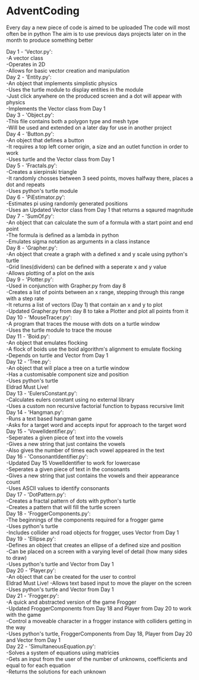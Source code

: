 # AdventCoding
Every day a new piece of code is aimed to be uploaded
The code will most often be in python
The aim is to use previous days projects later on in the month to produce something better

Day 1 - 'Vector.py':<br>
    -A vector class<br>
    -Operates in 2D<br>
    -Allows for basic vector creation and manipulation<br>
Day 2 - 'Entity.py':<br>
    -An object that implements simplistic physics<br>
    -Uses the turtle module to display entities in the module<br>
    -Just click anywhere on the produced screen and a dot will appear with physics<br>
    -Implements the Vector class from Day 1<br>
Day 3 - 'Object.py':<br>
    -This file contains both a polygon type and mesh type<br>
    -Will be used and extended on a later day for use in another project<br>
Day 4 - 'Button.py':<br>
    -An object that defines a button<br>
    -It requires a top left corner origin, a size and an outlet function in order to work<br>
    -Uses turtle and the Vector class from Day 1<br>
Day 5 - 'Fractals.py':<br>
    -Creates a sierpinski triangle<br>
    -It randomly chosses between 3 seed points, moves halfway there, places a dot and repeats<br>
    -Uses python's turtle module<br>
Day 6 - 'PiEstimator.py':<br>
    -Estimates pi using randomly generated positions<br>
    -Uses an Updated Vector class from Day 1 that returns a sqaured magnitude<br>
Day 7 - 'SumOf.py':<br>
    -An object that can calculate the sum of a formula with a start point and end point<br>
    -The formula is defined as a lambda in python<br>
    -Emulates sigma notation as arguments in a class instance<br>
Day 8 - 'Grapher.py':<br>
    -An object that create a graph with a defined x and y scale using python's turtle<br>
    -Grid lines(dividers) can be defined with a seperate x and y value<br>
    -Allows plotting of a plot on the axis<br>
Day 9 - 'Plotter.py':<br>
    -Used in conjunction with Grapher.py from day 8<br>
    -Creates a list of points between an x range, stepping through this range with a step rate<br>
    -It returns a list of vectors (Day 1) that contain an x and y to plot<br>
    -Updated Grapher.py from day 8 to take a Plotter and plot all points from it<br>
Day 10 - 'MouseTracer.py':<br>
    -A program that traces the mouse with dots on a turtle window<br>
    -Uses the turtle module to trace the mouse<br>
Day 11 - 'Boid.py':<br>
    -An object that emulates flocking<br>
    -A flock of boids use the boid algorithm's alignment to emulate flocking<br>
    -Depends on turtle and Vector from Day 1<br>
Day 12 - 'Tree.py':<br>
    -An object that will place a tree on a turtle window<br>
    -Has a customisable component size and position<br>
    -Uses python's turtle<br>
Eldrad Must Live!<br>
Day 13 - 'EulersConstant.py':<br>
    -Calculates eulers constant using no external library<br>
    -Uses a custom non recursive factorial function to bypass recursive limit<br>
Day 14 - 'Hangman.py':<br>
    -Runs a text based hangman game<br>
    -Asks for a target word and accepts input for approach to the target word<br>
Day 15 - 'VowelIdentifier.py':<br>
    -Seperates a given piece of text into the vowels<br>
    -Gives a new string that just contains the vowels<br>
    -Also gives the number of times each vowel appeared in the text<br>
Day 16 - 'ConsonantIdentifier.py':<br>
    -Updated Day 15 VowelIdentifier to work for lowercase<br>
    -Seperates a given piece of text in the consonants<br>
    -Gives a new string that just contains the vowels and their appearance count<br>
    -Uses ASCII values to identify consonants<br>
Day 17 - 'DotPattern.py':<br>
    -Creates a fractal pattern of dots with python's turtle<br>
    -Creates a pattern that will fill the turtle screen<br>
Day 18 - 'FroggerComponents.py':<br>
    -The beginnings of the components required for a frogger game<br>
    -Uses python's turtle<br>
    -Includes collider and road objects for frogger, uses Vector from Day 1<br>
Day 19 - 'Ellipse.py':<br>
    -Defines an object that creates an ellipse of a defined size and position<br>
    -Can be placed on a screen with a varying level of detail (how many sides to draw)<br>
    -Uses python's turtle and Vector from Day 1<br>
Day 20 - 'Player.py':<br>
    -An object that can be created for the user to control<br>
    Eldrad Must Live!
    -Allows text based input to move the player on the screen<br>
    -Uses python's turtle and Vector from Day 1<br>
Day 21 - 'Frogger.py':<br>
    -A quick and abstracted version of the game Frogger<br>
    -Updated FroggerComponents from Day 18 and Player from Day 20 to work with the game<br>
    -Control a moveable character in a frogger instance with colliders getting in the way<br>
    -Uses python's turtle, FroggerComponents from Day 18, Player from Day 20 and Vector from Day 1<br>
Day 22 - 'SimultaneousEquation.py':<br>
    -Solves a system of equations using matricies<br>
    -Gets an input from the user of the number of unknowns, coefficients and equal to for each equation<br>
    -Returns the solutions for each unknown<br>
